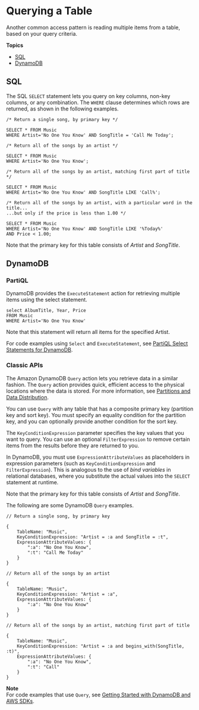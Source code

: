 # Querying a Table<a name="SQLtoNoSQL.ReadData.Query"></a>

Another common access pattern is reading multiple items from a table, based on your query criteria\.

**Topics**
+ [SQL](#SQLtoNoSQL.ReadData.Query.SQL)
+ [DynamoDB](#SQLtoNoSQL.ReadData.Query.DynamoDB)

## SQL<a name="SQLtoNoSQL.ReadData.Query.SQL"></a>

The SQL `SELECT` statement lets you query on key columns, non\-key columns, or any combination\. The `WHERE` clause determines which rows are returned, as shown in the following examples\.

```
/* Return a single song, by primary key */

SELECT * FROM Music
WHERE Artist='No One You Know' AND SongTitle = 'Call Me Today';
```

```
/* Return all of the songs by an artist */

SELECT * FROM Music
WHERE Artist='No One You Know';
```

```
/* Return all of the songs by an artist, matching first part of title */

SELECT * FROM Music
WHERE Artist='No One You Know' AND SongTitle LIKE 'Call%';
```

```
/* Return all of the songs by an artist, with a particular word in the title...
...but only if the price is less than 1.00 */

SELECT * FROM Music
WHERE Artist='No One You Know' AND SongTitle LIKE '%Today%'
AND Price < 1.00;
```

Note that the primary key for this table consists of *Artist* and *SongTitle*\.

## DynamoDB<a name="SQLtoNoSQL.ReadData.Query.DynamoDB"></a>

### PartiQL<a name="SQLtoNoSQL.ReadData.Query.DynamoDB.partiql"></a>

DynamoDB provides the `ExecuteStatement` action for retrieving multiple items using the select statement\.

```
select AlbumTitle, Year, Price
FROM Music
WHERE Artist='No One You Know'
```

Note that this statement will return all items for the specified Artist\. 

For code examples using `Select` and `ExecuteStatement`, see [PartiQL Select Statements for DynamoDB](ql-reference.select.md)\.

### Classic APIs<a name="SQLtoNoSQL.ReadData.Query.DynamoDB.classic"></a>

The Amazon DynamoDB `Query` action lets you retrieve data in a similar fashion\. The `Query` action provides quick, efficient access to the physical locations where the data is stored\. For more information, see [Partitions and Data Distribution](HowItWorks.Partitions.md)\.

You can use `Query` with any table that has a composite primary key \(partition key and sort key\)\. You must specify an equality condition for the partition key, and you can optionally provide another condition for the sort key\.

The `KeyConditionExpression` parameter specifies the key values that you want to query\. You can use an optional `FilterExpression` to remove certain items from the results before they are returned to you\.

In DynamoDB, you must use `ExpressionAttributeValues` as placeholders in expression parameters \(such as `KeyConditionExpression` and `FilterExpression`\)\. This is analogous to the use of *bind variables* in relational databases, where you substitute the actual values into the `SELECT` statement at runtime\.

Note that the primary key for this table consists of *Artist* and *SongTitle*\.

The following are some DynamoDB `Query` examples\.

```
// Return a single song, by primary key

{
    TableName: "Music",
    KeyConditionExpression: "Artist = :a and SongTitle = :t",
    ExpressionAttributeValues: {
        ":a": "No One You Know",
        ":t": "Call Me Today"
    }
}
```

```
// Return all of the songs by an artist

{
    TableName: "Music",
    KeyConditionExpression: "Artist = :a",
    ExpressionAttributeValues: {
        ":a": "No One You Know"
    }
}
```

```
// Return all of the songs by an artist, matching first part of title

{
    TableName: "Music",
    KeyConditionExpression: "Artist = :a and begins_with(SongTitle, :t)",
    ExpressionAttributeValues: {
        ":a": "No One You Know",
        ":t": "Call"
    }
}
```

**Note**  
For code examples that use `Query`, see [Getting Started with DynamoDB and AWS SDKs](GettingStarted.md)\.